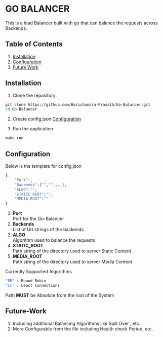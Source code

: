 # GO BALANCER

This is a load Balancer built with go that can balance the requests across Backends.

## Table of Contents

1. [Installation](#installation)
2. [Configuration](#configuration)
3. [Future Work](#future-work)

## Installation

1. Clone the repository:

```bash
git clone https://github.com/Harichandra-Prasath/Go-Balancer.git
cd Go-Balancer
```

2. Create config.json 
[Configuration](#configuration)

3. Run the application

```bash 
make run
```

## Configuration

Below is the template for config.json

```bash
{
    "Port":,
    "Backends":["","",...],
    "ALGO":"",
    "STATIC_ROOT":"",
    "MEDIA_ROOT":""
}
```
1. **Port**  
Port for the Go-Balancer
2. **Backends**  
List of Url strings of the backends  
3. **ALGO**  
Algorithm used to balance the requests  
4. **STATIC_ROOT**    
Path string of the directory used to server Static Content  
5. **MEDIA_ROOT**  
Path string of the directory used to server Media Content  

  
Currently Supported Algorithms
```bash
"RR" : Round Robin
"LC" : Least Connections
```
Path **MUST** be Absolute from the root of the System  

## Future-Work

1. Including additional Balancing Algorithms like Spill Over , etc..  
2. More Configurable from the file including Health check Period, etc..